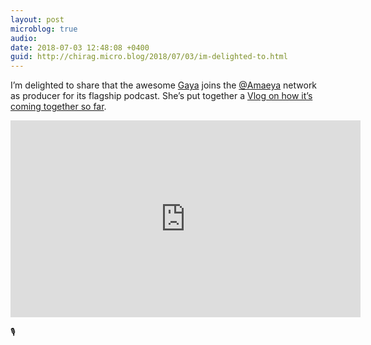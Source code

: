 ```yaml
---
layout: post
microblog: true
audio: 
date: 2018-07-03 12:48:08 +0400
guid: http://chirag.micro.blog/2018/07/03/im-delighted-to.html
---
```

I’m delighted to share that the awesome [Gaya](http://www.gayamusic.com) joins the [@Amaeya](https://micro.blog/Amaeya) network as producer for its flagship podcast. She’s put together a [Vlog on how it’s coming together so far](https://www.youtube.com/embed/zXKAW9tiVUc).  
  

<iframe width="560" height="315" src="https://www.youtube.com/embed/zXKAW9tiVUc" frameborder="0" allow="autoplay; encrypted-media" allowfullscreen></iframe>
  
  
🎙️
